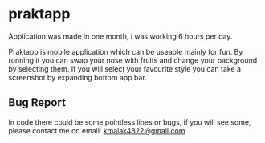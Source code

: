 # praktapp
Application was made in one month, i was working 6 hours per day. 

Praktapp is mobile application which can be useable mainly for fun. By running it you can swap your nose with fruits and change your background by selecting them.
If you will select your favourite style you can take a screenshot by expanding bottom app bar.

## Bug Report
In code there could  be some pointless lines or bugs, if you will see some, please contact me on email: kmalak4822@gmail.com

